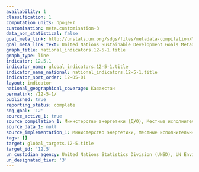 ```yaml
---
availability: 1
classification: 1
computation_units: процент
customisation: meta.customisation-3
data_non_statistical: false
goal_meta_link: http://unstats.un.org/sdgs/files/metadata-compilation/Metadata-Goal-12.pdf
goal_meta_link_text: United Nations Sustainable Development Goals Metadata (pdf 782kB)
graph_title: national_indicators.12-5-1.title
graph_type: line
indicator: 12.5.1
indicator_name: global_indicators.12-5-1.title
indicator_name_national: national_indicators.12-5-1.title
indicator_sort_order: 12-05-01
layout: indicator
national_geographical_coverage: Казахстан
permalink: /12-5-1/
published: true
reporting_status: complete
sdg_goal: '12'
source_active_1: true
source_compilation_1: Министерство энергетики (ДУО), Местные исполнительные органы
source_data_1: null
source_implementation_1: Министерство энергетики, Местные исполнительные органы
tags: []
target: global_targets.12-5.title
target_id: '12.5'
un_custodian_agency: United Nations Statistics Division (UNSD), UN Environment (UNEP)
un_designated_tier: '3'
---
```

